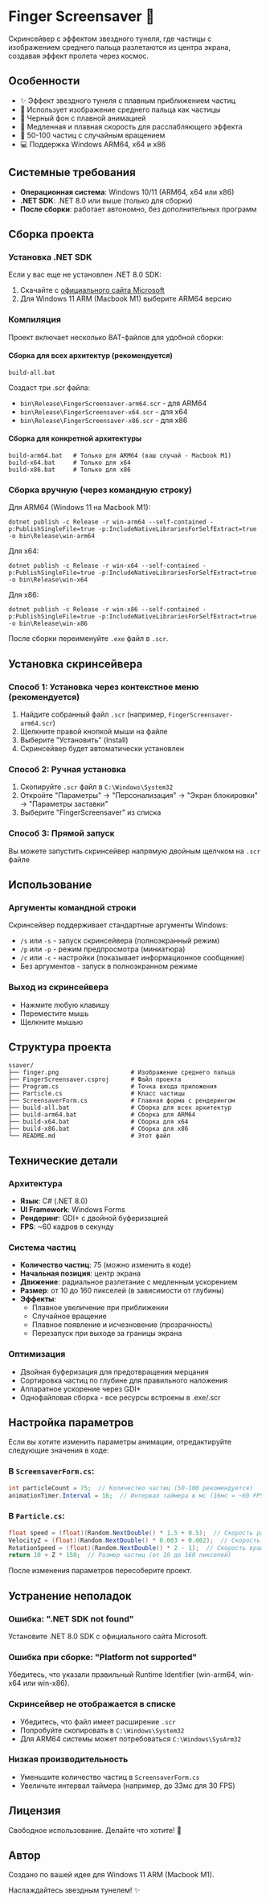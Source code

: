 # Finger Screensaver 🖕

Скринсейвер с эффектом звездного тунеля, где частицы с изображением среднего пальца разлетаются из центра экрана, создавая эффект пролета через космос.

## Особенности

- ✨ Эффект звездного тунеля с плавным приближением частиц
- 🖕 Использует изображение среднего пальца как частицы
- 🎨 Черный фон с плавной анимацией
- 💨 Медленная и плавная скорость для расслабляющего эффекта
- 🔄 50-100 частиц с случайным вращением
- 💻 Поддержка Windows ARM64, x64 и x86

## Системные требования

- **Операционная система**: Windows 10/11 (ARM64, x64 или x86)
- **.NET SDK**: .NET 8.0 или выше (только для сборки)
- **После сборки**: работает автономно, без дополнительных программ

## Сборка проекта

### Установка .NET SDK

Если у вас еще не установлен .NET 8.0 SDK:
1. Скачайте с [официального сайта Microsoft](https://dotnet.microsoft.com/download/dotnet/8.0)
2. Для Windows 11 ARM (Macbook M1) выберите ARM64 версию

### Компиляция

Проект включает несколько BAT-файлов для удобной сборки:

#### Сборка для всех архитектур (рекомендуется)
```batch
build-all.bat
```
Создаст три .scr файла:
- `bin\Release\FingerScreensaver-arm64.scr` - для ARM64
- `bin\Release\FingerScreensaver-x64.scr` - для x64
- `bin\Release\FingerScreensaver-x86.scr` - для x86

#### Сборка для конкретной архитектуры
```batch
build-arm64.bat   # Только для ARM64 (ваш случай - Macbook M1)
build-x64.bat     # Только для x64
build-x86.bat     # Только для x86
```

### Сборка вручную (через командную строку)

Для ARM64 (Windows 11 на Macbook M1):
```batch
dotnet publish -c Release -r win-arm64 --self-contained -p:PublishSingleFile=true -p:IncludeNativeLibrariesForSelfExtract=true -o bin\Release\win-arm64
```

Для x64:
```batch
dotnet publish -c Release -r win-x64 --self-contained -p:PublishSingleFile=true -p:IncludeNativeLibrariesForSelfExtract=true -o bin\Release\win-x64
```

Для x86:
```batch
dotnet publish -c Release -r win-x86 --self-contained -p:PublishSingleFile=true -p:IncludeNativeLibrariesForSelfExtract=true -o bin\Release\win-x86
```

После сборки переименуйте `.exe` файл в `.scr`.

## Установка скринсейвера

### Способ 1: Установка через контекстное меню (рекомендуется)
1. Найдите собранный файл `.scr` (например, `FingerScreensaver-arm64.scr`)
2. Щелкните правой кнопкой мыши на файле
3. Выберите "Установить" (Install)
4. Скринсейвер будет автоматически установлен

### Способ 2: Ручная установка
1. Скопируйте `.scr` файл в `C:\Windows\System32`
2. Откройте "Параметры" → "Персонализация" → "Экран блокировки" → "Параметры заставки"
3. Выберите "FingerScreensaver" из списка

### Способ 3: Прямой запуск
Вы можете запустить скринсейвер напрямую двойным щелчком на `.scr` файле

## Использование

### Аргументы командной строки

Скринсейвер поддерживает стандартные аргументы Windows:

- `/s` или `-s` - запуск скринсейвера (полноэкранный режим)
- `/p` или `-p` - режим предпросмотра (миниатюра)
- `/c` или `-c` - настройки (показывает информационное сообщение)
- Без аргументов - запуск в полноэкранном режиме

### Выход из скринсейвера

- Нажмите любую клавишу
- Переместите мышь
- Щелкните мышью

## Структура проекта

```
ssaver/
├── finger.png                    # Изображение среднего пальца
├── FingerScreensaver.csproj      # Файл проекта
├── Program.cs                    # Точка входа приложения
├── Particle.cs                   # Класс частицы
├── ScreensaverForm.cs            # Главная форма с рендерингом
├── build-all.bat                 # Сборка для всех архитектур
├── build-arm64.bat               # Сборка для ARM64
├── build-x64.bat                 # Сборка для x64
├── build-x86.bat                 # Сборка для x86
└── README.md                     # Этот файл
```

## Технические детали

### Архитектура
- **Язык**: C# (.NET 8.0)
- **UI Framework**: Windows Forms
- **Рендеринг**: GDI+ с двойной буферизацией
- **FPS**: ~60 кадров в секунду

### Система частиц
- **Количество частиц**: 75 (можно изменить в коде)
- **Начальная позиция**: центр экрана
- **Движение**: радиальное разлетание с медленным ускорением
- **Размер**: от 10 до 160 пикселей (в зависимости от глубины)
- **Эффекты**: 
  - Плавное увеличение при приближении
  - Случайное вращение
  - Плавное появление и исчезновение (прозрачность)
  - Перезапуск при выходе за границы экрана

### Оптимизация
- Двойная буферизация для предотвращения мерцания
- Сортировка частиц по глубине для правильного наложения
- Аппаратное ускорение через GDI+
- Однофайловая сборка - все ресурсы встроены в .exe/.scr

## Настройка параметров

Если вы хотите изменить параметры анимации, отредактируйте следующие значения в коде:

### В `ScreensaverForm.cs`:
```csharp
int particleCount = 75;  // Количество частиц (50-100 рекомендуется)
animationTimer.Interval = 16;  // Интервал таймера в мс (16мс = ~60 FPS)
```

### В `Particle.cs`:
```csharp
float speed = (float)(Random.NextDouble() * 1.5 + 0.5);  // Скорость разлета (0.5-2.0)
VelocityZ = (float)(Random.NextDouble() * 0.003 + 0.002);  // Скорость приближения
RotationSpeed = (float)(Random.NextDouble() * 2 - 1);  // Скорость вращения
return 10 + Z * 150;  // Размер частиц (от 10 до 160 пикселей)
```

После изменения параметров пересоберите проект.

## Устранение неполадок

### Ошибка: ".NET SDK not found"
Установите .NET 8.0 SDK с официального сайта Microsoft.

### Ошибка при сборке: "Platform not supported"
Убедитесь, что указали правильный Runtime Identifier (win-arm64, win-x64 или win-x86).

### Скринсейвер не отображается в списке
- Убедитесь, что файл имеет расширение `.scr`
- Попробуйте скопировать в `C:\Windows\System32`
- Для ARM64 системы может потребоваться `C:\Windows\SysArm32`

### Низкая производительность
- Уменьшите количество частиц в `ScreensaverForm.cs`
- Увеличьте интервал таймера (например, до 33мс для 30 FPS)

## Лицензия

Свободное использование. Делайте что хотите! 🖕

## Автор

Создано по вашей идее для Windows 11 ARM (Macbook M1).

Наслаждайтесь звездным тунелем! ✨



